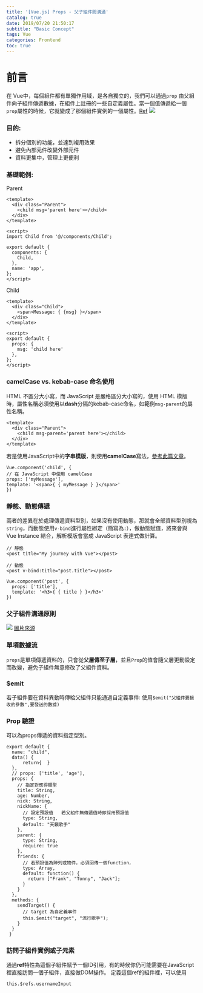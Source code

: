 ```yaml
---
title: '[Vue.js] Props - 父子組件間溝通'
catalog: true
date: 2019/07/20 21:50:17
subtitle: "Basic Concept"
tags: Vue
categories: Frontend
toc: true
---
```

<!-- toc -->
# 前言
在 Vue中，每個組件都有單獨作用域，是各自獨立的，我們可以通過`prop` 由父組件向子組件傳遞數據，在組件上註冊的一些自定義屬性。當一個值傳遞給一個`prop`屬性的時候，它就變成了那個組件實例的一個屬性。[Ref](https://vuejs.org/v2/guide/components.html)
![](https://i.imgur.com/e2Rbhhg.png)
### 目的:
* 拆分個別的功能，並達到複用效果
* 避免內部元件改變外部元件
* 資料更集中，管理上更便利 
<!--more--> 
### 基礎範例:
Parent
```javascript=
<template>
  <div class="Parent">
    <child msg='parent here'></child>
  </div>
</template>

<script>
import Child from '@/components/Child';

export default {
  components: {
    Child,
  },
  name: 'app',
};
</script>
```
Child
```javascript=
<template>
  <div class="Child">
    <span>Message: { {msg} }</span>
  </div>
</template>

<script>
export default {
  props: {
    msg: 'child here'
  },
};
</script>
```
### camelCase vs. kebab-case 命名使用
HTML 不區分大小寫，而 JavaScript 是嚴格區分大小寫的，使用 HTML 模版時，屬性名稱必須使用以**dash**分隔的kebab-case命名，如範例`msg-parent`的屬性名稱。
```javascript=
<template>
  <div class="Parent">
    <child msg-parent='parent here'></child>
  </div>
</template>
```
若是使用JavaScript中的**字串模版**，則使用**camelCase**寫法，[參考此篇文章](https://www.itread01.com/article/1526520301.html)。
```javascript=
Vue.component('child', {
// 在 JavaScript 中使用 camelCase
props: ['myMessage'],
template: '<span>{ { myMessage } }</span>'
})
```
### 靜態、動態傳遞
兩者的差異在於處理傳遞資料型別，如果沒有使用動態，那就會全部資料型別視為`string`，而動態使用` v-bind `進行屬性綁定（簡寫為`:`），做動態賦值，將來會與 Vue Instance 結合，解析模版會當成 JavaScript 表達式做計算。
```javascript=
// 靜態
<post title="My journey with Vue"></post>

// 動態
<post v-bind:title="post.title"></post>

Vue.component('post', {
  props: ['title'],
  template: '<h3>{ { title } }</h3>'
})
```
### 父子組件溝通原則
![](https://i.imgur.com/iYRpbm4.png)
[圖片來源](https://dotblogs.com.tw/wasichris/2017/03/04/021726)
### 單項數據流
`props`是單項傳遞資料的，只會從**父層傳至子層**，並且`Prop`的值會隨父層更動設定而改變，避免子組件無意修改了父組件資料。
### $emit
若子組件要在資料異動時傳給父組件只能通過自定義事件: 使用`$emit("父組件要接收的參數",要發送的數據)`
### Prop 驗證
可以為props傳遞的資料指定型別。
```javascript=
export default {
  name: "child",
  data() {
      return{  }
  },
  // props: ['title', 'age'],
  props: {
    // 指定對應得類型
    title: String,
    age: Number,
    nick: String,
    nickName: {
      // 設定預設值   若父組件無傳遞值時即採用預設值
      type: String,
      default: "天籟歌手"
    },
    parent: {
      type: String,
      require: true
    },
    friends: {
      // 若預設值為陣列或物件，必須回傳一個function，
      type: Array,      
      default: function() {
        return ["Frank", "Tonny", "Jack"];
      }
    }
  },
  methods: {
    sendTarget() {
      // target 為自定義事件
      this.$emit("target", "流行歌手");
    }
  }
 }  
```
### 訪問子組件實例或子元素
通過**ref**特性為這個子組件賦予一個ID引用，有的時候你仍可能需要在JavaScript裡直接訪問一個子組件，直接做DOM操作。
定義這個ref的組件裡，可以使用
```javascript=
this.$refs.usernameInput
```